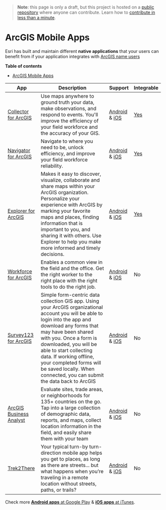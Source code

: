 > **Note**: this page is only a draft, but this project is hosted on a [public repository](https://github.com/hhkaos/awesome-arcgis) where anyone can contribute. Learn how to [contribute in less than a minute](https://github.com/hhkaos/awesome-arcgis/blob/master/CONTRIBUTING.md#contributions).

# ArcGIS Mobile Apps

Esri has built and maintain different **native applications** that your users can benefit from if your application integrates with [ArcGIS name users](../account-types/name-users/README.md)

<!-- START doctoc generated TOC please keep comment here to allow auto update -->
<!-- DON'T EDIT THIS SECTION, INSTEAD RE-RUN doctoc TO UPDATE -->
**Table of contents**

- [ArcGIS Mobile Apps](#arcgis-mobile-apps)

<!-- END doctoc generated TOC please keep comment here to allow auto update -->

|App|Description|Support|Integrable|
|---|---|---|---|
|[Collector for ArcGIS](../products/collector-for-arcgis/README.md)|Use maps anywhere to ground truth your data, make observations, and respond to events. You'll improve the efficiency of your field workforce and the accuracy of your GIS.|[Android](https://play.google.com/store/apps/details?id=com.esri.arcgis.collector) & [iOS](https://itunes.apple.com/us/app/collector-for-arcgis/id589674237?mt=8)| [Yes](https://github.com/Esri/collector-integration)
|[Navigator for ArcGIS](../products/navigator-for-arcgis/README.md)|Navigate to where you need to be, unlock efficiency, and improve your field workforce reliability.|[Android](https://play.google.com/store/apps/details?id=com.esri.navigator) & [iOS](https://itunes.apple.com/us/app/navigator-for-arcgis/id980973560?mt=8)|[Yes](https://github.com/Esri/navigator-integration)
|[Explorer for ArcGIS](https://play.google.com/store/apps/details?id=com.esri.explorer)|Makes it easy to discover, visualize, collaborate and share maps within your ArcGIS organization. Personalize your experience with ArcGIS by marking your favorite maps and places, finding information that is important to you, and sharing it with others. Use Explorer to help you make more informed and timely decisions.|[Android](https://play.google.com/store/apps/details?id=com.esri.explorer) & [iOS](https://itunes.apple.com/us/app/explorer-for-arcgis/id860708788?mt=8)|[Yes](https://github.com/Esri/explorer-integration)
|[Workforce for ArcGIS](../products/workforce/README.md)|Enables a common view in the field and the office. Get the right worker to the right place with the right tools to do the right job.|[Android](https://play.google.com/store/apps/details?id=com.esri.workforce) & [iOS](https://itunes.apple.com/us/app/workforce-for-arcgis/id1046591822?mt=8)|No
|[Survey123 for ArcGIS](../products/survey123/README.md)|Simple form-centric data collection GIS app. Using your ArcGIS organizational account you will be able to login into the app and download any forms that may have been shared with you. Once a form is downloaded, you will be able to start collecting data. If working offline, your completed forms will be saved locally. When connected, you can submit the data back to ArcGIS|[Android](https://play.google.com/store/apps/details?id=com.esri.survey123) & [iOS](https://itunes.apple.com/us/app/survey123-for-arcgis/id993015031?mt=8)|No
|[ArcGIS Business Analyst](https://play.google.com/store/apps/details?id=com.esri.bao.baomobile) |Evaluate sites, trade areas, or neighborhoods for 135+ countries on the go. Tap into a large collection of demographic data, reports, and maps, collect location information in the field, and easily share them with your team|[Android](https://play.google.com/store/apps/details?id=com.esri.bao.baomobile) & [iOS](https://itunes.apple.com/us/app/arcgis-business-analyst/id936839636?mt=8)|No
|[Trek2There](https://play.google.com/store/apps/details?id=com.esri.trek2there)|Your typical turn-by turn-direction mobile app helps you get to places, as long as there are streets... but what happens when you’re traveling in a remote location without streets, paths, or trails? |[Android](https://play.google.com/store/apps/details?id=com.esri.trek2there) & [iOS](https://itunes.apple.com/us/app/trek2there/id1162308506?mt=8)|No

Check more [**Android apps** at Google Play](https://play.google.com/store/apps/dev?id=9049310609237177301) & [**iOS apps** at iTunes](https://itunes.apple.com/us/developer/esri/id379687933).
